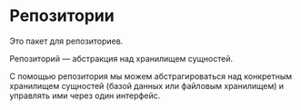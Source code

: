 # Репозитории

Это пакет для репозиториев.

Репозиторий — абстракция над хранилищем сущностей.

С помощью репозитория мы можем абстрагироваться над конкретным хранилищем сущностей (базой данных или файловым хранилищем) и управлять ими через один интерфейс.